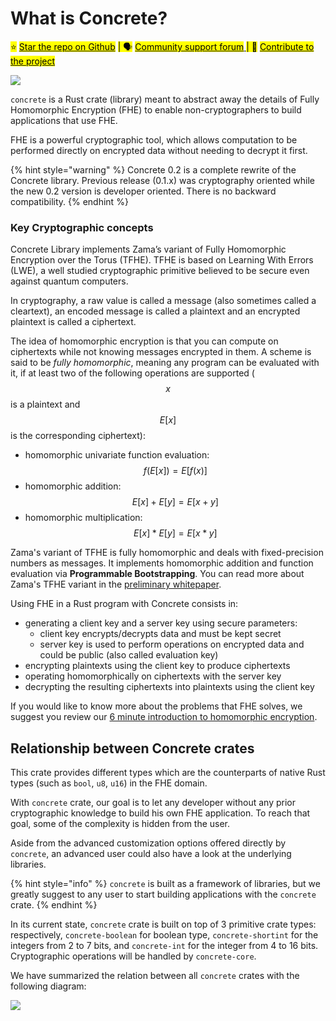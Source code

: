 # What is Concrete?

<mark style="background-color:yellow;">⭐️</mark> [<mark style="background-color:yellow;">Star the repo on Github</mark>](https://github.com/zama-ai/concrete) <mark style="background-color:yellow;">| 🗣</mark> [<mark style="background-color:yellow;">Community support forum</mark> ](https://community.zama.ai)<mark style="background-color:yellow;">| 📁</mark> [<mark style="background-color:yellow;">Contribute to the project</mark>](https://docs.zama.ai/concrete/developers/contributing)<mark style="background-color:yellow;"></mark>

![](_static/zama\_concrete\_docs\_home.jpg)

`concrete` is a Rust crate (library) meant to abstract away the details of Fully Homomorphic Encryption (FHE) to enable non-cryptographers to build applications that use FHE.

FHE is a powerful cryptographic tool, which allows computation to be performed directly on encrypted data without needing to decrypt it first.

{% hint style="warning" %}
Concrete 0.2 is a complete rewrite of the Concrete library. Previous release (0.1.x) was cryptography oriented while the new 0.2 version is developer oriented. There is no backward compatibility.
{% endhint %}

### Key Cryptographic concepts

Concrete Library implements Zama’s variant of Fully Homomorphic Encryption over the Torus (TFHE). TFHE is based on Learning With Errors (LWE), a well studied cryptographic primitive believed to be secure even against quantum computers.

In cryptography, a raw value is called a message (also sometimes called a cleartext), an encoded message is called a plaintext and an encrypted plaintext is called a ciphertext.

The idea of homomorphic encryption is that you can compute on ciphertexts while not knowing messages encrypted in them. A scheme is said to be _fully homomorphic_, meaning any program can be evaluated with it, if at least two of the following operations are supported \($$x$$is a plaintext and $$E[x]$$ is the corresponding ciphertext\):

* homomorphic univariate function evaluation: $$f(E[x]) = E[f(x)]$$
* homomorphic addition: $$E[x] + E[y] = E[x + y]$$
* homomorphic multiplication: $$E[x] * E[y] = E[x * y]$$

Zama's variant of TFHE is fully homomorphic and deals with fixed-precision numbers as messages. It implements homomorphic addition and function evaluation via **Programmable Bootstrapping**. You can read more about Zama's TFHE variant in the [preliminary whitepaper](https://whitepaper.zama.ai/).

Using FHE in a Rust program with Concrete consists in:

* generating a client key and a server key using secure parameters:
    * client key encrypts/decrypts data and must be kept secret
    * server key is used to perform operations on encrypted data and could be public (also called evaluation key)
* encrypting plaintexts using the client key to produce ciphertexts
* operating homomorphically on ciphertexts with the server key
* decrypting the resulting ciphertexts into plaintexts using the client key

If you would like to know more about the problems that FHE solves, we suggest you review our [6 minute introduction to homomorphic encryption](https://6min.zama.ai/).

## Relationship between Concrete crates

This crate provides different types which are the counterparts of native Rust types (such as `bool`, `u8`, `u16`) in the FHE domain.

With `concrete` crate, our goal is to let any developer without any prior cryptographic knowledge to build his own FHE application. To reach that goal, some of the complexity is hidden from the user.

Aside from the advanced customization options offered directly by `concrete`, an advanced user could also have a look at the underlying libraries.

{% hint style="info" %}
`concrete` is built as a framework of libraries, but we greatly suggest to any user to start building applications with the `concrete` crate.
{% endhint %}

In its current state, `concrete` crate is built on top of 3 primitive crate types: respectively,
`concrete-boolean` for boolean type, `concrete-shortint` for the integers from 2 to 7 bits, and `concrete-int` for the integer from 4 to 16 bits. Cryptographic operations will be handled by `concrete-core`.&#x20;

We have summarized the relation between all `concrete` crates with the following diagram:

![](\_static/concrete\_libs.png)
